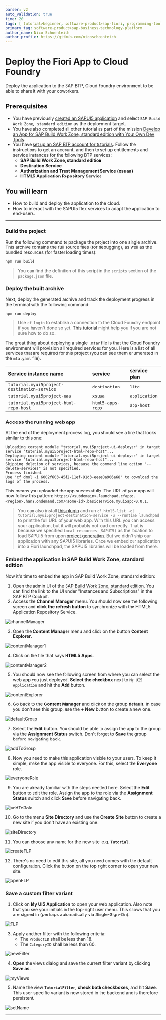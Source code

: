 ```yaml
---
parser: v2
auto_validation: true
time: 20
tags: [ tutorial>beginner, software-product>sap-fiori, programming-tool>odata, programming-tool>sapui5,   software-product>sap-build-work-zone--standard-edition, topic>user-interface, programming-tool>html5, topic>cloud, tutorial>free-tier]
primary_tag: software-product>sap-business-technology-platform
author_name: Nico Schoenteich
author_profile: https://github.com/nicoschoenteich
---
```


# Deploy the Fiori App to Cloud Foundry
<!-- description --> Deploy the application to the SAP BTP, Cloud Foundry environment to be able to share it with your coworkers.

## Prerequisites
- You have previously [created an SAPUI5 application](cp-cf-sapui5-local) and select `SAP Build Work Zone, standard edition` as the deployment target.
- You have also completed all other tutorial as part of the mission [Develop an App for SAP Build Work Zone, standard edition with Your Own Dev Tools](mission.sapui5-cf-launchpad).
- You have [set up an SAP BTP account for tutorials](group.btp-setup). Follow the instructions to get an account, and then to set up entitlements and service instances for the following BTP services:
    - **SAP Build Work Zone, standard edition**
    - **Destination Service**
    - **Authorization and Trust Management Service (xsuaa)**
    - **HTML5 Application Repository Service**

## You will learn
  - How to build and deploy the application to the cloud.
  - How to interact with the SAPUI5 flex services to adapt the application to end-users.

---

### Build the project

Run the following command to package the project into one single archive. This archive contains the full source files (for debugging), as well as the bundled resources (for faster loading times):

```Terminal
npm run build
```

> You can find the definition of this script in the `scripts` section of the `package.json` file.

### Deploy the built archive

Next, deploy the generated archive and track the deployment progress in the terminal with the following command:

```Terminal
npm run deploy
```

> Use `cf login` to establish a connection to the Cloud Foundry endpoint if you haven't done so yet. [This tutorial](cp-cf-download-cli) might help you if you are not sure how to do so.

The great thing about deploying a single `.mtar` file is that the Cloud Foundry environment will provision all required services for you. Here is a list of all services that are required for this project (you can see them enumerated in the `mta.yaml` file).


| Service instance name | service | service plan
| :------------- | :-------------| :-------------
| `tutorial.myui5project-destination-service` | `destination` | `lite`
| `tutorial.myui5project-uaa` |  `xsuaa` | `application`
| `tutorial.myui5project-html-repo-host` | `html5-apps-repo` | `app-host`


### Access the running web app

At the end of the deployment process log, you should see a line that looks similar to this one:
```[4]
Uploading content module "tutorial.myui5project-ui-deployer" in target service "tutorial.myui5project-html-repo-host"...
Deploying content module "tutorial.myui5project-ui-deployer" in target service "tutorial.myui5project-html-repo-host"...
Skipping deletion of services, because the command line option "--delete-services" is not specified.
Process finished.
Use "cf dmol -i 6002f603-45d2-11ef-91d3-eeee0a906a68" to download the logs of the process.
```

This means you uploaded the app successfully. The URL of your app will now follow this pattern: `https://<subdomain>.launchpad.cfapps.<region>.hana.ondemand.com/<some-id>.basicservice.myui5app-0.0.1`.

> You can also install [this plugin](cp-cf-install-cliplugin-html5) and run `cf html5-list -di tutorial.myui5project-destination-service -u --runtime launchpad` to print the full URL of your web app. With this URL you can access your application, but it will probably not load correctly. That is because we specified `Local resources (SAPUI5)` as the location to load SAPUI5 from upon [project generation](cp-cf-sapui5-local). But we didn't ship our application with any SAPUI5 libraries. Once we embed our application into a Fiori launchpad, the SAPUI5 libraries will be loaded from there.


### Embed the application in SAP Build Work Zone, standard edition


Now it's time to embed the app in SAP Build Work Zone, standard edition:

1. Open the admin UI of the [SAP Build Work Zone, standard edition](cp-portal-cloud-foundry-getting-started). You can find the link to the UI under "Instances and Subscriptions" in the SAP BTP Cockpit.
2. Access the **Channel Manager** menu. You should now see the following screen and **click the refresh button** to synchronize with the HTML5 Application Repository Service.

![channelManager](channelManager.png)

3. Open the **Content Manager** menu and click on the button **Content Explorer**.

![contentManager1](contentManager1.png)

4. Click on the tile that says **HTML5 Apps**.

![contentManager2](contentManager2.png)

5. You should now see the following screen from where you can select the web app you just deployed. **Select the checkbox** next to `My UI5 Application` and hit the **Add** button.

![contentExplorer](contentExplorer.png)

6. Go back to the **Content Manager** and click on the group **default**. In case you don't see this group, use the **+ New** button to create a new one.

![defaultGroup](defaultGroup.png)

7. Select the **Edit** button. You should be able to assign the app to the group via the **Assignment Status** switch. Don't forget to **Save** the group before navigating back.

![addToGroup](addToGroup.png)

8. Now you need to make this application visible to your users. To keep it simple, make the app visible to everyone. For this, select the **Everyone** role.

![everyoneRole](everyoneRole.png)

9. You are already familiar with the steps needed here. Select the **Edit** button to edit the role. Assign the app to the role via the **Assignment Status** switch and click **Save** before navigating back.

![addToRole](addToRole.png)

10. Go to the menu **Site Directory** and use the **Create Site** button to create a new site if you don't have an existing one.

![siteDirectory](siteDirectory.png)

11. You can choose any name for the new site, e.g. **`Tutorial`**.

![createFLP](createFLP.png)

12. There's no need to edit this site, all you need comes with the default configuration. Click the button on the top right corner to open your new site.

![openFLP](openFLP.png)

### Save a custom filter variant

1. Click on **My UI5 Application** to open your web application. Also note that you see your initials in the top-right user menu. This shows that you are signed in (perhaps automatically via Single-Sign-On).

![FLP](./FLP.png)

3. Apply another filter with the following criteria:
    * The `ProductID` shall be less than 18.
    * The `CategoryID` shall be less than 60.

![newFilter](./newFilter.png)

4. **Open** the views dialog and save the current filter variant by clicking **Save as**.

![myViews](./myViews.png)

5. Name the view **`TutorialFilter`**, **check both checkboxes**, and hit **Save**. This user-specific variant is now stored in the backend and is therefore persistent.

![setName](./setName.png)

---
